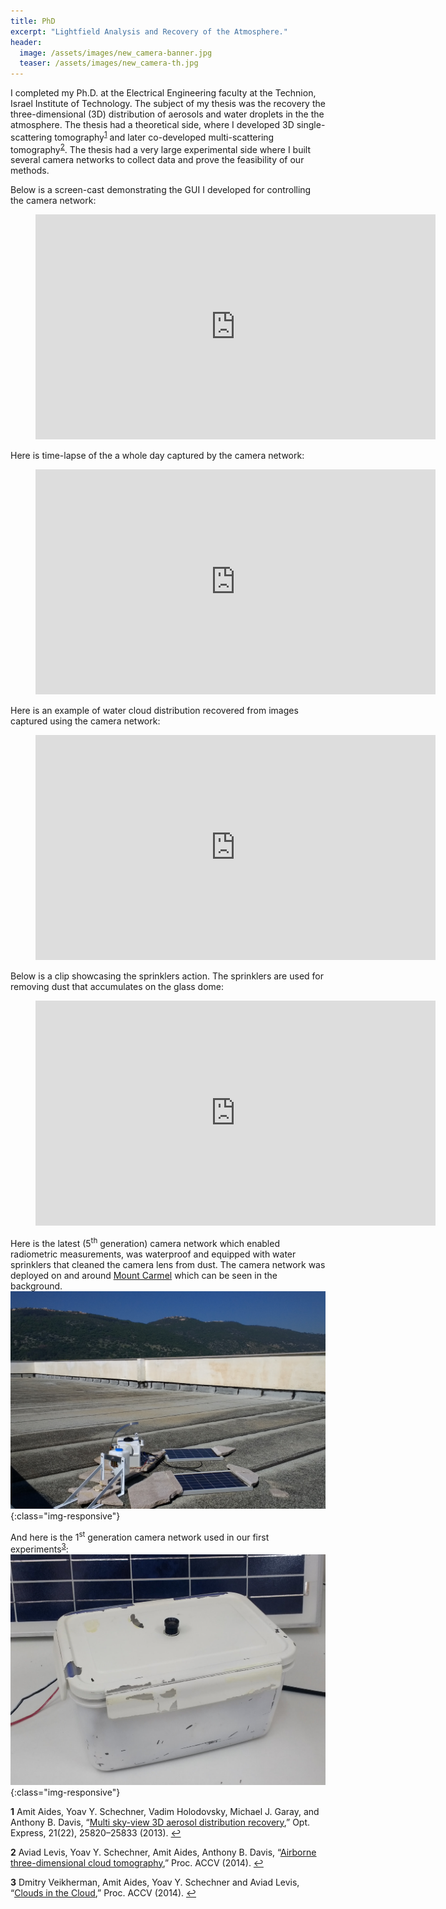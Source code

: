 ```yaml
---
title: PhD
excerpt: "Lightfield Analysis and Recovery of the Atmosphere."
header:
  image: /assets/images/new_camera-banner.jpg
  teaser: /assets/images/new_camera-th.jpg
---
```


I completed my Ph.D. at the Electrical Engineering faculty at the Technion,
Israel Institute of Technology. The subject of my thesis was the recovery the
three-dimensional (3D) distribution of aerosols and water droplets in the the
atmosphere. The thesis had a theoretical side, where I developed 3D
single-scattering tomography<sup id="a1">[1](#f1)</sup> and later co-developed
multi-scattering tomography<sup id="a2">[2](#f2)</sup>. The thesis had a very
large experimental side where I built several camera networks to collect data
and prove the feasibility of our methods.

Below is a screen-cast demonstrating the GUI I developed for controlling the
camera network:

<figure>
<iframe width="640" height="360" src="https://www.youtube-nocookie.com/embed/1oQfLFGicj8?controls=0&amp;showinfo=0" frameborder="0" allowfullscreen></iframe>
</figure>

Here is time-lapse of the a whole day captured by the camera network:

<figure>
<iframe width="640" height="360" src="https://www.youtube-nocookie.com/embed/tedVSPvVl-Q?controls=0&amp;showinfo=0" frameborder="0" allowfullscreen></iframe>
</figure>

Here is an example of water cloud distribution recovered from images captured
using the camera network:

<figure>
<iframe width="640" height="360" src="https://www.youtube-nocookie.com/embed/q69q2EofDjU?controls=0&amp;showinfo=0" frameborder="0" allowfullscreen></iframe>
</figure>

Below is a clip showcasing the sprinklers action. The sprinklers are used for
removing dust that accumulates on the glass dome:

<figure>
<iframe width="640" height="360" src="https://www.youtube-nocookie.com/embed/xdtgb8tfUf0?controls=0&amp;showinfo=0" frameborder="0" allowfullscreen></iframe>
</figure>

Here is the latest (5<sup>th</sup> generation) camera network which
enabled radiometric measurements, was waterproof and equipped with water
sprinklers that cleaned the camera lens from dust. The camera network was
deployed on and around [Mount Carmel](https://en.wikipedia.org/wiki/Mount_Carmel)
which can be seen in the background.
![image-title-here](/assets/images/new_camera1.jpg){:class="img-responsive"}

And here is the 1<sup>st</sup> generation camera network used in our first
experiments<sup id="a3">[3](#f3)</sup>:
![First generation Camera Network](/assets/images/old_camera2.jpg){:class="img-responsive"}


<b id="f1">1</b> Amit Aides, Yoav Y. Schechner, Vadim Holodovsky, Michael J. Garay, and Anthony B. Davis, “<a href="/assets/docs/OE_3Dsky.pdf" target="_blank"><u>Multi sky-view 3D aerosol distribution recovery</u></a>,” Opt. Express, 21(22), 25820–25833 (2013). [↩](#a1)

<b id="f2">2</b> Aviad Levis, Yoav Y. Schechner, Amit Aides, Anthony B. Davis, “<a href="/assets/docs/tCloud_Tomography.pdf" target="_blank"><u>Airborne three-dimensional cloud tomography</u></a>,” Proc. ACCV (2014). [↩](#a2)

<b id="f3">3</b> Dmitry Veikherman, Amit Aides, Yoav Y. Schechner and Aviad Levis, “<a href="/assets/docs/Veikherman_Clouds_inthe_cloud.pdf" target="_blank"><u>Clouds in the Cloud</u></a>,” Proc. ACCV (2014). [↩](#a3)
